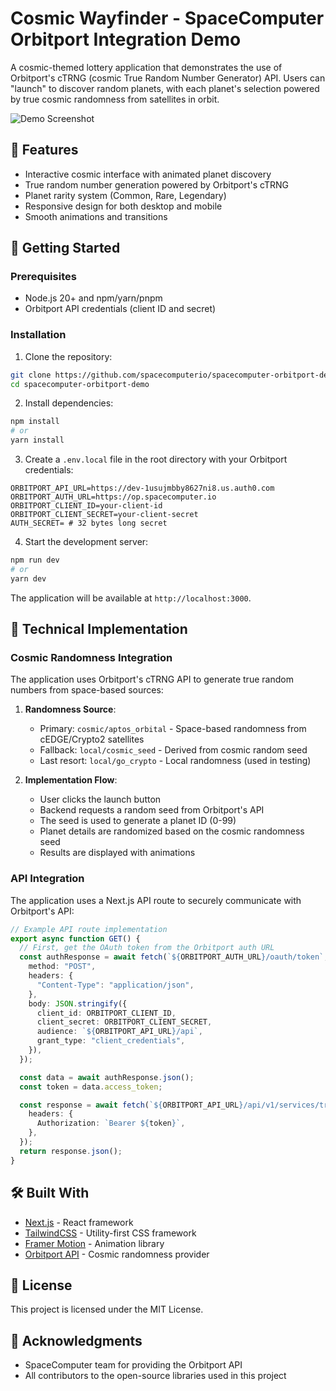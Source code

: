 # Cosmic Wayfinder - SpaceComputer Orbitport Integration Demo

A cosmic-themed lottery application that demonstrates the use of Orbitport's cTRNG (cosmic True Random Number Generator) API. Users can "launch" to discover random planets, with each planet's selection powered by true cosmic randomness from satellites in orbit.

![Demo Screenshot](./public/demo.png)

## 🌌 Features

- Interactive cosmic interface with animated planet discovery
- True random number generation powered by Orbitport's cTRNG
- Planet rarity system (Common, Rare, Legendary)
- Responsive design for both desktop and mobile
- Smooth animations and transitions

## 🚀 Getting Started

### Prerequisites

- Node.js 20+ and npm/yarn/pnpm
- Orbitport API credentials (client ID and secret)

### Installation

1. Clone the repository:

```bash
git clone https://github.com/spacecomputerio/spacecomputer-orbitport-demo.git
cd spacecomputer-orbitport-demo
```

2. Install dependencies:

```bash
npm install
# or
yarn install
```

3. Create a `.env.local` file in the root directory with your Orbitport credentials:

```env
ORBITPORT_API_URL=https://dev-1usujmbby8627ni8.us.auth0.com
ORBITPORT_AUTH_URL=https://op.spacecomputer.io
ORBITPORT_CLIENT_ID=your-client-id
ORBITPORT_CLIENT_SECRET=your-client-secret
AUTH_SECRET= # 32 bytes long secret
```

4. Start the development server:

```bash
npm run dev
# or
yarn dev
```

The application will be available at `http://localhost:3000`.

## 🔧 Technical Implementation

### Cosmic Randomness Integration

The application uses Orbitport's cTRNG API to generate true random numbers from space-based sources:

1. **Randomness Source**:

   - Primary: `cosmic/aptos_orbital` - Space-based randomness from cEDGE/Crypto2 satellites
   - Fallback: `local/cosmic_seed` - Derived from cosmic random seed
   - Last resort: `local/go_crypto` - Local randomness (used in testing)

2. **Implementation Flow**:
   - User clicks the launch button
   - Backend requests a random seed from Orbitport's API
   - The seed is used to generate a planet ID (0-99)
   - Planet details are randomized based on the cosmic randomness seed
   - Results are displayed with animations

### API Integration

The application uses a Next.js API route to securely communicate with Orbitport's API:

```typescript
// Example API route implementation
export async function GET() {
  // First, get the OAuth token from the Orbitport auth URL
  const authResponse = await fetch(`${ORBITPORT_AUTH_URL}/oauth/token`, {
    method: "POST",
    headers: {
      "Content-Type": "application/json",
    },
    body: JSON.stringify({
      client_id: ORBITPORT_CLIENT_ID,
      client_secret: ORBITPORT_CLIENT_SECRET,
      audience: `${ORBITPORT_API_URL}/api`,
      grant_type: "client_credentials",
    }),
  });

  const data = await authResponse.json();
  const token = data.access_token;

  const response = await fetch(`${ORBITPORT_API_URL}/api/v1/services/trng`, {
    headers: {
      Authorization: `Bearer ${token}`,
    },
  });
  return response.json();
}
```

## 🛠️ Built With

- [Next.js](https://nextjs.org/) - React framework
- [TailwindCSS](https://tailwindcss.com/) - Utility-first CSS framework
- [Framer Motion](https://www.framer.com/motion/) - Animation library
- [Orbitport API](https://op.spacecomputer.io/api) - Cosmic randomness provider

## 📝 License

This project is licensed under the MIT License.

## 🙏 Acknowledgments

- SpaceComputer team for providing the Orbitport API
- All contributors to the open-source libraries used in this project
